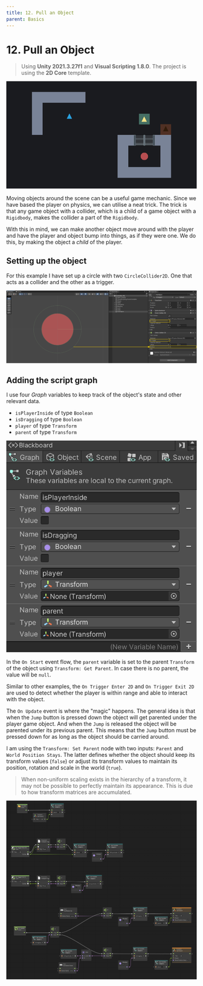 ```yaml
---
title: 12. Pull an Object
parent: Basics
---
```


# 12. Pull an Object

> Using **Unity 2021.3.27f1** and **Visual Scripting 1.8.0**. The project is using the **2D Core** template.

![Demo](./demo.gif)

Moving objects around the scene can be a useful game mechanic. Since we have based the player on physics, we can utilise a neat trick. The trick is that any game object with a collider, which is a child of a game object with a `Rigidbody`, makes the collider a part of the `Rigidbody`.

With this in mind, we can make another object move around with the player and have the player and object bump into things, as if they were one. We do this, by making the object a *child* of the player.

## Setting up the object

For this example I have set up a circle with two `CircleCollider2D`. One that acts as a collider and the other as a trigger.

<img src="./inspector.webp" srcset="./inspector.webp 2x" alt="Inspector">

## Adding the script graph

I use four *Graph* variables to keep track of the object's state and other relevant data. 

- `isPlayerInside` of type `Boolean`
- `isDragging` of type `Boolean`
- `player` of type `Transform`
- `parent` of type `Transform`

<img src="./variables.webp" srcset="./variables.webp 2x" alt="Variables">

In the `On Start` event flow, the `parent` variable is set to the parent `Transform` of the object using `Transform: Get Parent`. In case there is no parent, the value will be `null`.

Similar to other examples, the `On Trigger Enter 2D` and `On Trigger Exit 2D` are used to detect whether the player is within range and able to interact with the object.

The `On Update` event is where the "magic" happens. The general idea is that when the `Jump` button is pressed down the object will get parented under the player game object. And when the `Jump` is released the object will be parented under its previous parent. This means that the `Jump` button must be pressed down for as long as the object should be carried around.

I am using the `Transform: Set Parent` node with two inputs: `Parent` and `World Position Stays`. The latter defines whether the object should keep its transform values (`false`) or adjust its transform values to maintain its position, rotation and scale in the world (`true`).

> When non-uniform scaling exists in the hierarchy of a transform, it may not be possible to perfectly maintain its appearance. This is due to how transform matrices are accumulated. 

[<img src="./graph.webp" srcset="./graph.webp 2x" alt="Graph">](./graph.webp)